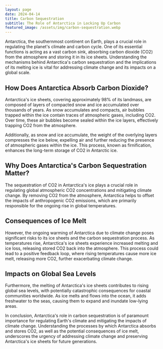 ```yaml
---
layout: page
date: 2024-04-14
title: Carbon Sequestration
subtitle: The Role of Antarctica in Locking Up Carbon
featured_image: /assets/img/carbon-sequestration.webp
---
```

  
Antarctica, the southernmost continent on Earth, plays a crucial
role in regulating the planet's climate and carbon cycle. One of
its essential functions is acting as a vast carbon sink, absorbing
carbon dioxide (CO2) from the atmosphere and storing it in its ice
sheets. Understanding the mechanisms behind Antarctica's carbon
sequestration and the implications of its melting ice is vital for
addressing climate change and its impacts on a global scale.

## How Does Antarctica Absorb Carbon Dioxide?

Antarctica's ice sheets, covering approximately 98% of its landmass,
are composed of layers of compacted snow and ice accumulated over
thousands of years. As snow accumulates and compacts, air bubbles
trapped within the ice contain traces of atmospheric gases, including
CO2. Over time, these air bubbles become sealed within the ice
layers, effectively trapping CO2 from the atmosphere.

Additionally, as snow and ice accumulate, the weight of the overlying
layers compresses the ice below, expelling air and further reducing
the presence of atmospheric gases within the ice. This process,
known as firnification, enhances the long-term storage of CO2 in
Antarctic ice.

## Why Does Antarctica's Carbon Sequestration Matter?

The sequestration of CO2 in Antarctica's ice plays a crucial role
in regulating global atmospheric CO2 concentrations and mitigating
climate change. By removing CO2 from the atmosphere, Antarctica
helps to offset the impacts of anthropogenic CO2 emissions, which
are primarily responsible for the ongoing rise in global temperatures.

## Consequences of Ice Melt

However, the ongoing warming of Antarctica due to climate change
poses significant risks to its ice sheets and the carbon sequestration
process. As temperatures rise, Antarctica's ice sheets experience
increased melting and ice loss, releasing stored CO2 back into the
atmosphere. This process could lead to a positive feedback loop,
where rising temperatures cause more ice melt, releasing more CO2,
further exacerbating climate change.

## Impacts on Global Sea Levels

Furthermore, the melting of Antarctica's ice sheets contributes to
rising global sea levels, with potentially catastrophic consequences
for coastal communities worldwide. As ice melts and flows into the
ocean, it adds freshwater to the seas, causing them to expand and
inundate low-lying areas.

In conclusion, Antarctica's role in carbon sequestration is of
paramount importance for regulating Earth's climate and mitigating
the impacts of climate change. Understanding the processes by which
Antarctica absorbs and stores CO2, as well as the potential
consequences of ice melt, underscores the urgency of addressing
climate change and preserving Antarctica's ice sheets for future
generations.
